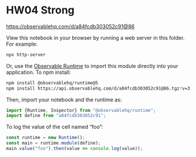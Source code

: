 # HW04 Strong

https://observablehq.com/d/a84fcdb303052c91@86

View this notebook in your browser by running a web server in this folder. For
example:

~~~sh
npx http-server
~~~

Or, use the [Observable Runtime](https://github.com/observablehq/runtime) to
import this module directly into your application. To npm install:

~~~sh
npm install @observablehq/runtime@5
npm install https://api.observablehq.com/d/a84fcdb303052c91@86.tgz?v=3
~~~

Then, import your notebook and the runtime as:

~~~js
import {Runtime, Inspector} from "@observablehq/runtime";
import define from "a84fcdb303052c91";
~~~

To log the value of the cell named “foo”:

~~~js
const runtime = new Runtime();
const main = runtime.module(define);
main.value("foo").then(value => console.log(value));
~~~

